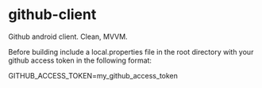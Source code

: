 # github-client
Github android client. Clean, MVVM.

Before building include a local.properties file in the root directory with your github access token in the following format:

GITHUB_ACCESS_TOKEN=my_github_access_token
